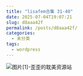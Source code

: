 ```yaml
---
title: "lisafem合集 31-40"
date: 2025-07-04T19:07:21
slug: d8aaa42f
permalink: /posts/d8aaa42f/
categories:
  - 未分类
tags:
  - wordpress
---
```


![图片[1]-歪歪的耽美资源站](/images/wp/d8aaa42f-39d848ca.jpg)
